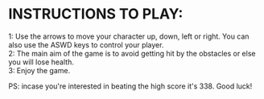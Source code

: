 # INSTRUCTIONS TO PLAY:  
1: Use the arrows to move your character up, down, left or right. You can also use the ASWD keys to control your player.  
2: The main aim of the game is to avoid getting hit by the obstacles or else you will lose health.  
3: Enjoy the game.  

PS: incase you're interested in beating the high score it's 338.  Good luck!  